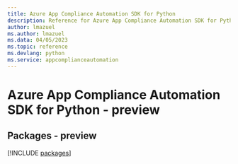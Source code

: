 ```yaml
---
title: Azure App Compliance Automation SDK for Python
description: Reference for Azure App Compliance Automation SDK for Python
author: lmazuel
ms.author: lmazuel
ms.data: 04/05/2023
ms.topic: reference
ms.devlang: python
ms.service: appcomplianceautomation
---
```

# Azure App Compliance Automation SDK for Python - preview
## Packages - preview
[!INCLUDE [packages](app-compliance-automation-index.md)]